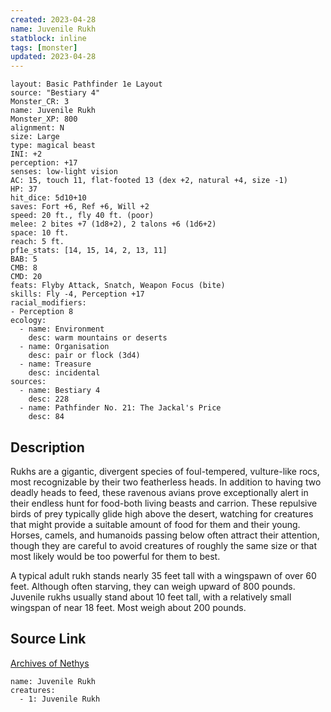 ```yaml
---
created: 2023-04-28
name: Juvenile Rukh
statblock: inline
tags: [monster]
updated: 2023-04-28
---
```

```statblock
layout: Basic Pathfinder 1e Layout
source: "Bestiary 4"
Monster_CR: 3
name: Juvenile Rukh
Monster_XP: 800
alignment: N
size: Large
type: magical beast
INI: +2
perception: +17
senses: low-light vision
AC: 15, touch 11, flat-footed 13 (dex +2, natural +4, size -1)
HP: 37
hit_dice: 5d10+10
saves: Fort +6, Ref +6, Will +2
speed: 20 ft., fly 40 ft. (poor)
melee: 2 bites +7 (1d8+2), 2 talons +6 (1d6+2)
space: 10 ft.
reach: 5 ft.
pf1e_stats: [14, 15, 14, 2, 13, 11]
BAB: 5
CMB: 8
CMD: 20
feats: Flyby Attack, Snatch, Weapon Focus (bite)
skills: Fly -4, Perception +17
racial_modifiers:
- Perception 8
ecology:
  - name: Environment
    desc: warm mountains or deserts
  - name: Organisation
    desc: pair or flock (3d4)
  - name: Treasure
    desc: incidental
sources:
  - name: Bestiary 4
    desc: 228
  - name: Pathfinder No. 21: The Jackal's Price
    desc: 84
```
## Description
Rukhs are a gigantic, divergent species of foul-tempered, vulture-like rocs, most recognizable by their two featherless heads. In addition to having two deadly heads to feed, these ravenous avians prove exceptionally alert in their endless hunt for food-both living beasts and carrion. These repulsive birds of prey typically glide high above the desert, watching for creatures that might provide a suitable amount of food for them and their young. Horses, camels, and humanoids passing below often attract their attention, though they are careful to avoid creatures of roughly the same size or that most likely would be too powerful for them to best.

A typical adult rukh stands nearly 35 feet tall with a wingspawn of over 60 feet. Although often starving, they can weigh upward of 800 pounds. Juvenile rukhs usually stand about 10 feet tall, with a relatively small wingspan of near 18 feet. Most weigh about 200 pounds.
## Source Link
[Archives of Nethys](https://aonprd.com/MonsterDisplay.aspx?ItemName=Juvenile%20Rukh)
```encounter-table
name: Juvenile Rukh
creatures:
  - 1: Juvenile Rukh
```
